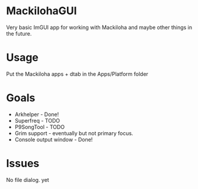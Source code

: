 # MackilohaGUI
Very basic ImGUI app for working with Mackiloha and maybe other things in the future.

# Usage
Put the Mackiloha apps + dtab in the Apps/Platform folder

 # Goals
* Arkhelper - Done!
* Superfreq - TODO
* P9SongTool - TODO
* Grim support - eventually but not primary focus.
* Console output window - Done!

# Issues
No file dialog. yet


